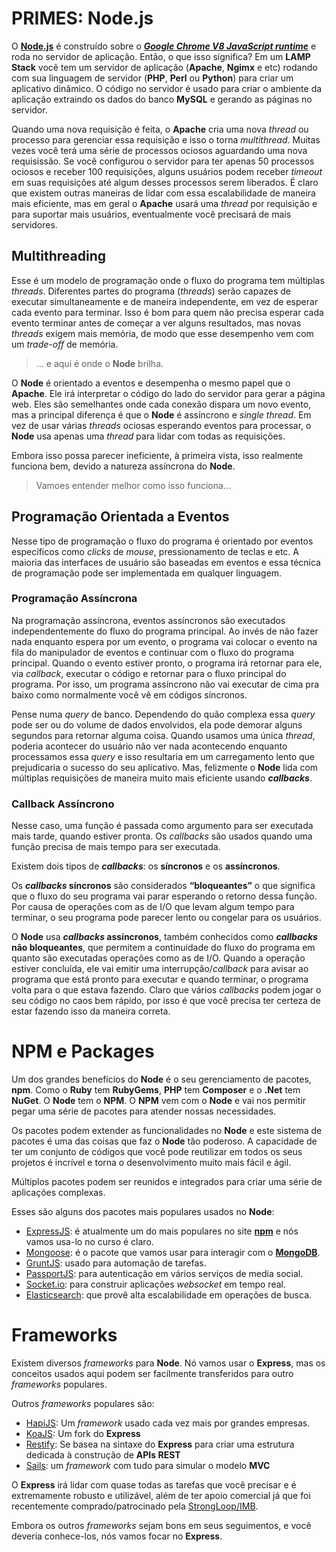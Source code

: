 # PRIMES: Node.js

O [**Node.js**](https://nodejs.org/) é construído sobre o [_**Google Chrome V8 JavaScript runtime**_](https://developers.google.com/v8/) e roda no servidor de aplicação. Então, o que isso significa? Em um **LAMP Stack** você tem um servidor de aplicação (**Apache**, **Ngimx** e etc) rodando com sua linguagem de servidor (**PHP**, **Perl** ou **Python**) para criar um aplicativo dinâmico. O código no servidor é usado para criar o ambiente da aplicação extraindo os dados do banco **MySQL** e gerando as páginas no servidor.

Quando uma nova requisição é feita, o **Apache** cria uma nova _thread_ ou processo para gerenciar essa requisição e isso o torna _multithread_. Muitas vezes você terá uma série de processos ociosos aguardando uma nova requisissão. Se você configurou o servidor para ter apenas 50 processos ociosos e receber 100 requisições, alguns usuários podem receber _timeout_ em suas requisições até algum desses processos serem liberados. É claro que existem outras maneiras de lidar com essa escalabilidade de maneira mais eficiente, mas em geral o **Apache** usará uma _thread_ por requisição e para suportar mais usuários, eventualmente você precisará de mais servidores.

## Multithreading

Esse é um modelo de programação onde o fluxo do programa tem múltiplas _threads_. Diferentes partes do programa (_threads_) serão capazes de executar simultaneamente e de maneira independente, em vez de esperar cada evento para terminar. Isso é bom para quem não precisa esperar cada evento terminar antes de começar a ver alguns resultados, mas novas _threads_ exigem mais memória, de modo que esse desempenho vem com um _trade-off_ de memória.

> … e aqui é onde o **Node** brilha.

O **Node** é orientado a eventos e desempenha o mesmo papel que o **Apache**. Ele irá interpretar o código do lado do servidor para gerar a página web. Eles são semelhantes onde cada conexão dispara um novo evento, mas a principal diferença é que o **Node** é assíncrono e _single thread_. Em vez de usar várias _threads_ ociosas esperando eventos para processar, o **Node** usa apenas uma _thread_ para lidar com todas as requisições.

Embora isso possa parecer ineficiente, à primeira vista, isso realmente funciona bem, devido a natureza assíncrona do **Node**.

> Vamoes entender melhor como isso funciona...

## Programação Orientada a Eventos

Nesse tipo de programação o fluxo do programa é orientado por eventos específicos como _clicks_ de _mouse_, pressionamento de teclas e etc. A maioria das interfaces de usuário são baseadas em eventos e essa técnica de programação pode ser implementada em qualquer linguagem.

### Programação Assíncrona

Na programação assíncrona, eventos assíncronos são executados independentemente do fluxo do programa principal. Ao invés de não fazer nada enquanto espera por um evento, o programa vai colocar o evento na fila do manipulador de eventos e continuar com o fluxo do programa principal. Quando o evento estiver pronto, o programa irá retornar para ele, via _callback_, executar o código e retornar para o fluxo principal do programa. Por isso, um programa assíncrono não vai executar de cima pra baixo como normalmente você vê em códigos síncronos.

Pense numa _query_ de banco. Dependendo do quão complexa essa _query_ pode ser ou do volume de dados envolvidos, ela pode demorar alguns segundos para retornar alguma coisa. Quando usamos uma única _thread_, poderia acontecer do usuário não ver nada acontecendo enquanto processamos essa _query_ e isso resultaria em um carregamento lento que prejudicaria o sucesso do seu aplicativo. Mas, felizmente o **Node** lida com múltiplas requisições de maneira muito mais eficiente usando _**callbacks**_.

### Callback Assíncrono

Nesse caso, uma função é passada como argumento para ser executada mais tarde, quando estiver pronta. Os _callbacks_ são usados quando uma função precisa de mais tempo para ser executada.

Existem dois tipos de _**callbacks**_: os **síncronos** e os **assíncronos**.

Os **_callbacks_ síncronos** são considerados **“bloqueantes”** o que significa que o fluxo do seu programa vai parar esperando o retorno dessa função. Por causa de operações com as de I/O que levam algum tempo para terminar, o seu programa pode parecer lento ou congelar para os usuários.

O **Node** usa **_callbacks_ assíncronos**, também conhecidos como **_callbacks_ não bloqueantes**, que permitem a continuidade do fluxo do programa em quanto são executadas operações como as de I/O. Quando a operação estiver concluída, ele vai emitir uma interrupção/_callback_ para avisar ao programa que está pronto para executar e quando terminar, o programa volta para o que estava fazendo. Claro que vários _callbacks_ podem jogar o seu código no caos bem rápido, por isso é que você precisa ter certeza de estar fazendo isso da maneira correta.

# NPM e Packages

Um dos grandes benefícios do **Node** é o seu gerenciamento de pacotes, **npm**. Como o **Ruby** tem **RubyGems**, **PHP** tem **Composer** e o **.Net** tem **NuGet**. O **Node** tem o **NPM**. O **NPM** vem com o **Node** e vai nos permitir pegar uma série de pacotes para atender nossas necessidades.

Os pacotes podem extender as funcionalidades no **Node** e este sistema de pacotes é uma das coisas que faz o **Node** tão poderoso. A capacidade de ter um conjunto de códigos que você pode reutilizar em todos os seus projetos é incrível e torna o desenvolvimento muito mais fácil e ágil.

Múltiplos pacotes podem ser reunidos e integrados para criar uma série de aplicações complexas.

Esses são alguns dos pacotes mais populares usados no **Node**:
 - [ExpressJS](http://expressjs.com/): é atualmente um do mais populares no site [**npm**](https://www.npmjs.com) e nós vamos usa-lo no curso é claro.
 - [Mongoose](http://mongoosejs.com/): é o pacote que vamos usar para interagir com o [**MongoDB**](https://www.mongodb.com/).
 - [GruntJS](https://gruntjs.com/): usado para automação de tarefas.
 - [PassportJS](http://passportjs.org/): para autenticação em vários serviços de media social.
 - [Socket.io](https://socket.io/): para construir aplicações _websocket_ em tempo real.
 - [Elasticsearch](https://www.elastic.co/products/elasticsearch): que provê alta escalabilidade em operações de busca.

# Frameworks

Existem diversos _frameworks_ para **Node**. Nó vamos usar o **Express**, mas os conceitos usados aqui podem ser facilmente transferidos para outro _frameworks_ populares.

Outros _frameworks_ populares são:
 - [HapiJS](https://hapijs.com/): Um _framework_ usado cada vez mais por grandes empresas.
 - [KoaJS](http://koajs.com/): Um fork do **Express**
 - [Restify](http://restify.com/): Se basea na sintaxe do **Express** para criar uma estrutura dedicada à construção de **APIs REST**
 - [Sails](http://sailsjs.com/): um _framework_ com tudo para simular o modelo **MVC**

O **Express** irá lidar com quase todas as tarefas que você precisar e é extremamente robusto e utilizável, além de ter apoio comercial já que foi recentemente comprado/patrocinado pela [StrongLoop/IMB](https://strongloop.com/).

Embora os outros _frameworks_ sejam bons em seus seguimentos, e você deveria conhece-los, nós vamos focar no **Express**.
